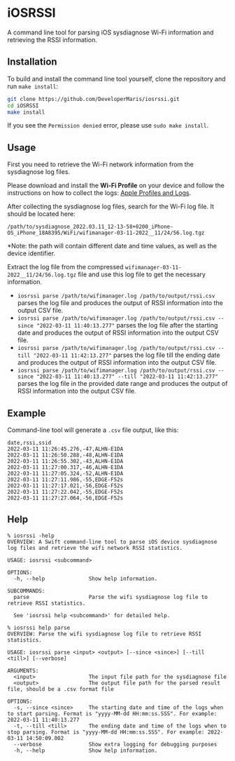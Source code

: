 # iOSRSSI

A command line tool for parsing iOS sysdiagnose Wi-Fi information and retrieving the RSSI information.

## Installation

To build and install the command line tool yourself, clone the repository and run `make install`:

```bash
git clone https://github.com/DeveloperMaris/iosrssi.git
cd iOSRSSI
make install
```

If you see the `Permission denied` error, please use `sudo make install`.

## Usage

First you need to retrieve the Wi-Fi network information from the sysdiagnose log files.

Please download and install the **Wi-Fi Profile** on your device and follow the instructions on how to collect the logs:
[Apple Profiles and Logs](https://developer.apple.com/bug-reporting/profiles-and-logs/?platform=ios).

After collecting the sysdiagnose log files, search for the Wi-Fi log file. It should be located here:
```
/path/to/sysdiagnose_2022.03.11_12-13-58+0200_iPhone-OS_iPhone_18A8395/WiFi/wifimanager-03-11-2022__11/24/56.log.tgz
```

*Note: the path will contain different date and time values, as well as the device identifier.

Extract the log file from the compressed `wifimanager-03-11-2022__11/24/56.log.tgz` file and use this log file to get the necessary information.

* `iosrssi parse /path/to/wifimanager.log /path/to/output/rssi.csv` parses the log file and produces the output of RSSI information into the output CSV file.
* `iosrssi parse /path/to/wifimanager.log /path/to/output/rssi.csv --since "2022-03-11 11:40:13.277"` parses the log file after the starting date and produces the output of RSSI information into the output CSV file.
* `iosrssi parse /path/to/wifimanager.log /path/to/output/rssi.csv --till "2022-03-11 11:42:13.277"` parses the log file till the ending date and produces the output of RSSI information into the output CSV file.
* `iosrssi parse /path/to/wifimanager.log /path/to/output/rssi.csv --since "2022-03-11 11:40:13.277" --till "2022-03-11 11:42:13.277"` parses the log file in the provided date range and produces the output of RSSI information into the output CSV file.

## Example 

Command-line tool will generate a `.csv` file output, like this:

```
date,rssi,ssid
2022-03-11 11:26:45.276,-47,ALHN-E1DA
2022-03-11 11:26:50.288,-48,ALHN-E1DA
2022-03-11 11:26:55.302,-43,ALHN-E1DA
2022-03-11 11:27:00.317,-46,ALHN-E1DA
2022-03-11 11:27:05.324,-52,ALHN-E1DA
2022-03-11 11:27:11.986,-55,EDGE-F52s
2022-03-11 11:27:17.021,-56,EDGE-F52s
2022-03-11 11:27:22.042,-55,EDGE-F52s
2022-03-11 11:27:27.064,-56,EDGE-F52s
```

## Help

```
% iosrssi -help
OVERVIEW: A Swift command-line tool to parse iOS device sysdiagnose log files and retrieve the wifi network RSSI statistics.

USAGE: iosrssi <subcommand>

OPTIONS:
  -h, --help              Show help information.

SUBCOMMANDS:
  parse                   Parse the wifi sysdiagnose log file to retrieve RSSI statistics.

  See 'iosrssi help <subcommand>' for detailed help.
```

```
% iosrssi help parse
OVERVIEW: Parse the wifi sysdiagnose log file to retrieve RSSI statistics.

USAGE: iosrssi parse <input> <output> [--since <since>] [--till <till>] [--verbose]

ARGUMENTS:
  <input>                 The input file path for the sysdiagnose file
  <output>                The output file path for the parsed result file, should be a .csv format file

OPTIONS:
  -s, --since <since>     The starting date and time of the logs when to start parsing. Format is "yyyy-MM-dd HH:mm:ss.SSS". For example: 2022-03-11 11:40:13.277
  -t, --till <till>       The ending date and time of the logs when to stop parsing. Format is "yyyy-MM-dd HH:mm:ss.SSS". For example: 2022-03-11 14:50:09.002
  --verbose               Show extra logging for debugging purposes
  -h, --help              Show help information.
```
